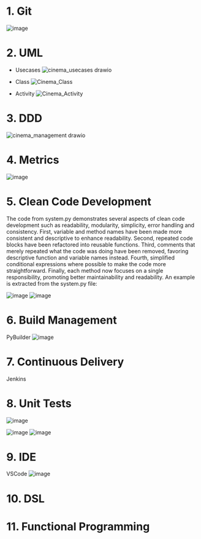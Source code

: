 # 1. Git
  ![image](https://github.com/bachthyaglx/advanced_software_engineering/assets/62774638/13e5d27f-999d-498f-b9d8-fbfd9f303aea)

# 2. UML
* Usecases
  ![cinema_usecases drawio](https://github.com/bachthyaglx/advanced_software_engineering/assets/62774638/9934c127-1343-4325-98de-393554142f64)

* Class
  ![Cinema_Class](https://github.com/bachthyaglx/advanced_software_engineering/assets/62774638/189c1616-8fbf-4973-9a00-57f564e658bf)
  
* Activity
  ![Cinema_Activity](https://github.com/bachthyaglx/advanced_software_engineering/assets/62774638/913d8198-c577-4412-a714-18f1ace340ef)

# 3. DDD
![cinema_management drawio](https://github.com/bachthyaglx/advanced_software_engineering/assets/62774638/6fae1f69-70ba-4f28-bb45-5f43a588fc4e)

# 4. Metrics
![image](https://github.com/bachthyaglx/advanced_software_engineering/assets/62774638/74955f88-32fc-416f-90fa-0e9420dcb075)

# 5. Clean Code Development
The code from system.py demonstrates several aspects of clean code development such as readability, modularity, simplicity, error handling and consistency. First, variable and method names have been made more consistent and descriptive to enhance readability. Second, repeated code blocks have been refactored into reusable functions. Third, comments that merely repeated what the code was doing have been removed, favoring descriptive function and variable names instead. Fourth, simplified conditional expressions where possible to make the code more straightforward. Finally, each method now focuses on a single responsibility, promoting better maintainability and readability. An example is extracted from the system.py file: 

![image](https://github.com/bachthyaglx/advanced_software_engineering/assets/62774638/1d99b51d-015a-4747-8fde-d53492733c94)
![image](https://github.com/bachthyaglx/advanced_software_engineering/assets/62774638/66443172-2f75-4927-b2c3-e338c678510e)

# 6. Build Management
PyBuilder
![image](https://github.com/bachthyaglx/advanced_software_engineering/assets/62774638/4d8bc5cd-b726-4e11-ae18-53ffbdd8540b)

# 7. Continuous Delivery
Jenkins

# 8. Unit Tests

![image](https://github.com/bachthyaglx/advanced_software_engineering/assets/62774638/7fd3fd40-394b-4f27-ab29-66de5c535557)

![image](https://github.com/bachthyaglx/advanced_software_engineering/assets/62774638/c1190c61-e7ce-4ae6-9873-d80c19682f56)
![image](https://github.com/bachthyaglx/advanced_software_engineering/assets/62774638/fac9b78d-c19f-43c9-beee-09c686f16e94)


# 9. IDE
VSCode
![image](https://github.com/bachthyaglx/advanced_software_engineering/assets/62774638/e2db7a05-33b5-44fa-a8ba-f192c0384b72)

# 10. DSL


# 11. Functional Programming
